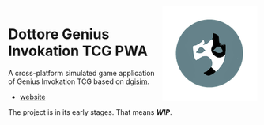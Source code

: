 <img style="float: right;" src="assets/icons/icon-192.png">

# Dottore Genius Invokation TCG PWA

A cross-platform simulated game application of Genius Invokation TCG based on [dgisim](https://github.com/Jarvis-Yu/Dottore-Genius-Invokation-TCG-Simulator).

- [website](https://jarvis-yu.github.io/Dottore-Genius-Invokation-TCG-PWA/)

The project is in its early stages. That means **_WIP_**.
